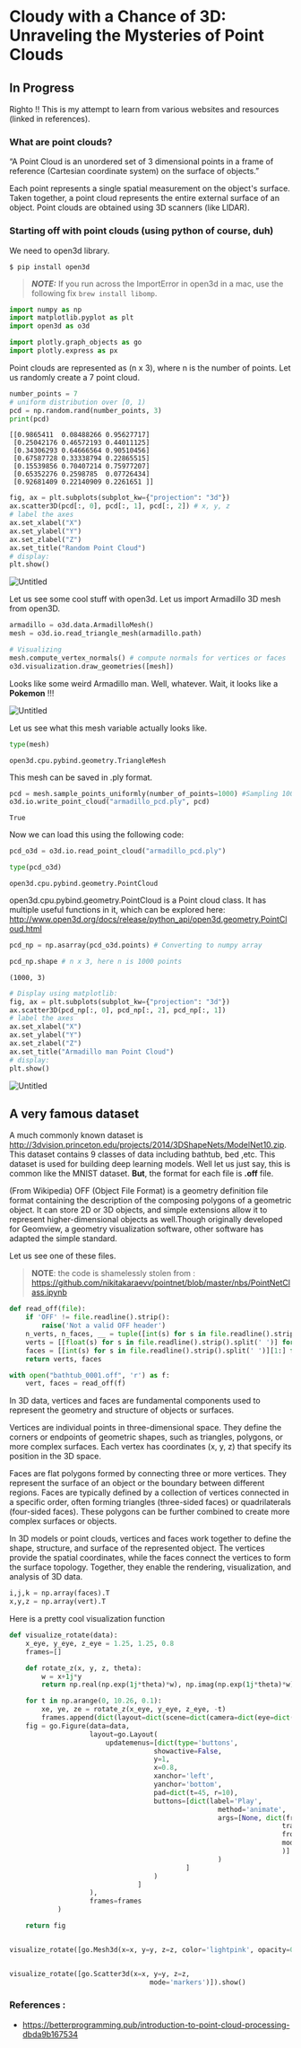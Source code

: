 # Cloudy with a Chance of 3D: Unraveling the Mysteries of Point Clouds 
## In Progress

Righto !! This is my attempt to learn from various websites and resources (linked in references).

### What are point clouds?
“A Point Cloud is an unordered set of 3 dimensional points in a frame of reference (Cartesian coordinate system) on the surface of objects.”


Each point represents a single spatial measurement on the object's surface. Taken together, a point cloud represents the entire external surface of an object. Point clouds are obtained using 3D scanners (like LIDAR).

### Starting off with point clouds (using python of course, duh)

We need to open3d library.
```
$ pip install open3d
```

> **_NOTE:_**  If you run across the ImportError in open3d in a mac, use the following fix ``` brew install libomp ```.


```python
import numpy as np
import matplotlib.pyplot as plt
import open3d as o3d

import plotly.graph_objects as go
import plotly.express as px
```

Point clouds are represented as (n x 3), where n is the number of points. Let us randomly create a 7 point cloud.


```python
number_points = 7
# uniform distribution over [0, 1)
pcd = np.random.rand(number_points, 3)  
print(pcd)
```

    [[0.9865411  0.08488266 0.95627717]
     [0.25042176 0.46572193 0.44011125]
     [0.34306293 0.64666564 0.90510456]
     [0.67587728 0.33338794 0.22865515]
     [0.15539856 0.70407214 0.75977207]
     [0.65352276 0.2598785  0.07726434]
     [0.92681409 0.22140909 0.2261651 ]]



```python
fig, ax = plt.subplots(subplot_kw={"projection": "3d"})
ax.scatter3D(pcd[:, 0], pcd[:, 1], pcd[:, 2]) # x, y, z
# label the axes
ax.set_xlabel("X")
ax.set_ylabel("Y")
ax.set_zlabel("Z")
ax.set_title("Random Point Cloud")
# display:
plt.show()
```


    

<img src="{{site.baseurl | prepend: site.url}}images/output_4_0.png" alt="Untitled" />
    


Let us see some cool stuff with open3d. Let us import Armadillo 3D mesh from open3D.


```python
armadillo = o3d.data.ArmadilloMesh()
mesh = o3d.io.read_triangle_mesh(armadillo.path)
```


```python
# Visualizing
mesh.compute_vertex_normals() # compute normals for vertices or faces
o3d.visualization.draw_geometries([mesh])
```

Looks like some weird Armadillo man. Well, whatever. Wait, it looks like a **Pokemon** !!!



<img src="{{site.baseurl | prepend: site.url}}images/armadillo3d.png" alt="Untitled" />

Let us see what this mesh variable actually looks like.


```python
type(mesh)
```




    open3d.cpu.pybind.geometry.TriangleMesh



This mesh can be saved in .ply format. 


```python
pcd = mesh.sample_points_uniformly(number_of_points=1000) #Sampling 1000 points from the mesh
o3d.io.write_point_cloud("armadillo_pcd.ply", pcd)
```




    True



Now we can load this using the following code:


```python
pcd_o3d = o3d.io.read_point_cloud("armadillo_pcd.ply")
```


```python
type(pcd_o3d)
```




    open3d.cpu.pybind.geometry.PointCloud



open3d.cpu.pybind.geometry.PointCloud is a Point cloud class. It has multiple useful functions in it, which can be explored here: http://www.open3d.org/docs/release/python_api/open3d.geometry.PointCloud.html


```python
pcd_np = np.asarray(pcd_o3d.points) # Converting to numpy array
```


```python
pcd_np.shape # n x 3, here n is 1000 points 
```




    (1000, 3)




```python
# Display using matplotlib:
fig, ax = plt.subplots(subplot_kw={"projection": "3d"})
ax.scatter3D(pcd_np[:, 0], pcd_np[:, 2], pcd_np[:, 1])
# label the axes
ax.set_xlabel("X")
ax.set_ylabel("Y")
ax.set_zlabel("Z")
ax.set_title("Armadillo man Point Cloud")
# display:
plt.show()
```


    


<img src="{{site.baseurl | prepend: site.url}}images/output_20_0.png" alt="Untitled" />

## A very famous dataset

A much commonly known dataset is http://3dvision.princeton.edu/projects/2014/3DShapeNets/ModelNet10.zip. This dataset contains 9 classes of data including bathtub, bed ,etc. This dataset is used for building deep learning models. Well let us just say, this is common like the MNIST dataset. **But**, the format for each file is **.off** file.

(From Wikipedia) OFF (Object File Format) is a geometry definition file format containing the description of the composing polygons of a geometric object. It can store 2D or 3D objects, and simple extensions allow it to represent higher-dimensional objects as well.Though originally developed for Geomview, a geometry visualization software, other software has adapted the simple standard.

Let us see one of these files. 
> **__NOTE__**: the code is shamelessly stolen from : https://github.com/nikitakaraevv/pointnet/blob/master/nbs/PointNetClass.ipynb


```python
def read_off(file):
    if 'OFF' != file.readline().strip():
        raise('Not a valid OFF header')
    n_verts, n_faces, __ = tuple([int(s) for s in file.readline().strip().split(' ')])
    verts = [[float(s) for s in file.readline().strip().split(' ')] for i_vert in range(n_verts)]
    faces = [[int(s) for s in file.readline().strip().split(' ')][1:] for i_face in range(n_faces)]
    return verts, faces

with open("bathtub_0001.off", 'r') as f:
    vert, faces = read_off(f)

```

In 3D data, vertices and faces are fundamental components used to represent the geometry and structure of objects or surfaces.

Vertices are individual points in three-dimensional space. They define the corners or endpoints of geometric shapes, such as triangles, polygons, or more complex surfaces. Each vertex has coordinates (x, y, z) that specify its position in the 3D space.

Faces are flat polygons formed by connecting three or more vertices. They represent the surface of an object or the boundary between different regions. Faces are typically defined by a collection of vertices connected in a specific order, often forming triangles (three-sided faces) or quadrilaterals (four-sided faces). These polygons can be further combined to create more complex surfaces or objects.

In 3D models or point clouds, vertices and faces work together to define the shape, structure, and surface of the represented object. The vertices provide the spatial coordinates, while the faces connect the vertices to form the surface topology. Together, they enable the rendering, visualization, and analysis of 3D data.


```python
i,j,k = np.array(faces).T
x,y,z = np.array(vert).T
```

Here is a pretty cool visualization function


```python
def visualize_rotate(data):
    x_eye, y_eye, z_eye = 1.25, 1.25, 0.8
    frames=[]

    def rotate_z(x, y, z, theta):
        w = x+1j*y
        return np.real(np.exp(1j*theta)*w), np.imag(np.exp(1j*theta)*w), z

    for t in np.arange(0, 10.26, 0.1):
        xe, ye, ze = rotate_z(x_eye, y_eye, z_eye, -t)
        frames.append(dict(layout=dict(scene=dict(camera=dict(eye=dict(x=xe, y=ye, z=ze))))))
    fig = go.Figure(data=data,
                    layout=go.Layout(
                        updatemenus=[dict(type='buttons',
                                    showactive=False,
                                    y=1,
                                    x=0.8,
                                    xanchor='left',
                                    yanchor='bottom',
                                    pad=dict(t=45, r=10),
                                    buttons=[dict(label='Play',
                                                    method='animate',
                                                    args=[None, dict(frame=dict(duration=50, redraw=True),
                                                                    transition=dict(duration=0),
                                                                    fromcurrent=True,
                                                                    mode='immediate'
                                                                    )]
                                                    )
                                            ]
                                    )
                                ]
                    ),
                    frames=frames
            )

    return fig
```


```python

visualize_rotate([go.Mesh3d(x=x, y=y, z=z, color='lightpink', opacity=0.50, i=i,j=j,k=k)]).show()
```


```python

visualize_rotate([go.Scatter3d(x=x, y=y, z=z,
                                   mode='markers')]).show()
```

### References :
- https://betterprogramming.pub/introduction-to-point-cloud-processing-dbda9b167534

